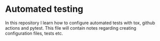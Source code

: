 # Automated testing
In this repository I learn how to configure automated tests with tox, github actions and pytest.
This file will contain notes regarding creating configuration files, tests etc.